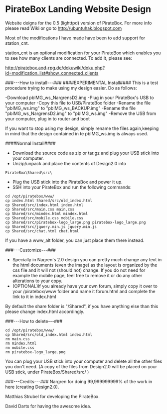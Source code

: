 PirateBox Landing Website Design
=========

Website deigns for the 0.5 (lighttpd) version of PirateBox.
For more info please read Wiki or go to http://ubuntuhak.blogspot.com


Most of the modifications I have made have been to add support for station_cnt.

station_cnt is an optional modification for your PirateBox which enables you to see how many clients are connected.
To add it, please see:

http://piratebox.aod-rpg.de/dokuwiki/doku.php?id=modification_list#show_connected_clients


###---How to install---###
####EXPERIMENTAL Install####
This is a test procedure trying to make using my design easier. Do as follows:

-Download pbIMG_ws_NargrensD2.img
-Plug in your PirateBox's USB to your computer
-Copy this file to USB/PirateBox folder
-Rename the file "pbIMG_ws.img" to "pbIMG_ws_BACKUP.img"
-Rename the file "pbIMG_ws_NargrensD2.img" to "pbIMG_ws.img"
-Remove the USB from your computer, plug in to router and boot

If you want to stop using my design, simply rename the files again,keeping in mind that the design contained in te pbIMG_ws.img is always used.

####Normal Install####
- Download the source code as zip or tar.gz and plug your USB stick into your computer.
- Unzip/unpack and place the contents of Design2.0 into

```
PirateBox\Shared\src\
```

- Plug the USB stick into the PirateBox and power it up.
- SSH into your PirateBox and run the following commands:

```
cd /opt/piratebox/www/
cp index.html Shared/src/old_index.html
cp Shared/src/index.html index.html
cp Shared/src/main.css main.css
cp Shared/src/mindex.html mindex.html
cp Shared/src/mobile.css mobile.css
cp Shared/src/piratebox-logo_large.png piratebox-logo_large.png
cp Shared/src/jquery.min.js jquery.min.js
cp Shared/src/chat.html chat.html
```

If you have a www_alt folder, you can just place them there instead.

###---Customize---###
- Specially in Nagren's 2.0 design you can pretty much change any text in the html documents (even the image) as the layout is organized by the css file and it will not (should not) change. If you do not need for example the mobile page, feel free to remove it or do any other alterations to your copy.
- (OPTIONAL)If you already have your own forum, simply copy it over to your /piratebox/www folder and name it forum.html and complete the link to it in index.html

By default the share folder is "/Shared", if you have anything else than this please change index.html accordingly.

###---How to delete---###

```
cd /opt/piratebox/www/
cp Shared/src/old_index.html index.html
rm main.css
rm mindex.html
rm mobile.css
rm piratebox-logo_large.png
```

You can plug your USB stick into your computer and delete all the other files you don't need.
(A copy of the files from Design2.0 will be placed on your USB stick, under PirateBox/Shared/src/ )


###---Credits---###
Nargren for doing 99,999999999% of the work in here (creating Design2.0).

Matthias Strubel for developing the PirateBox.

David Darts for having the awesome idea.
